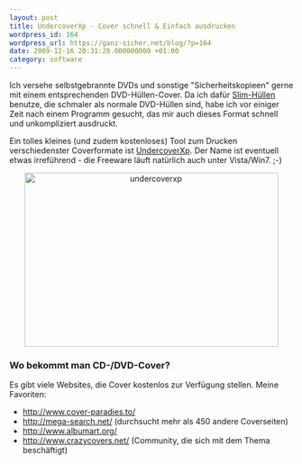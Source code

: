```yaml
---
layout: post
title: UndercoverXp - Cover schnell & Einfach ausdrucken
wordpress_id: 164
wordpress_url: https://ganz-sicher.net/blog/?p=164
date: 2009-12-16 20:31:28.000000000 +01:00
category: software
---
```

Ich versehe selbstgebrannte DVDs und sonstige "Sicherheitskopieen" gerne mit einem entsprechenden DVD-Hüllen-Cover. Da ich dafür <a href="http://www.luxdisc.com/dvdhlleslimfr1dvdcdschwarz100stck-p-7001.html?osCsid=51149c2f690e2008291209026103f013" target="_blank">Slim-Hüllen</a> benutze, die schmaler als normale DVD-Hüllen sind, habe ich vor einiger Zeit nach einem Programm gesucht, das mir auch dieses Format schnell und unkompliziert ausdruckt.

Ein tolles kleines (und zudem kostenloses) Tool zum Drucken verschiedenster Coverformate ist <a title="Tool zum brennen von Covern - UndercoverXP" href="http://www.undercoverxp.tk/" target="_blank">UndercoverXp</a>. Der Name ist eventuell etwas irreführend - die Freeware läuft natürlich auch unter Vista/Win7. ;-)
<p style="text-align: center;"><img class="borderimg" title="undercoverxp" src="{{site.url}}/wp-content/uploads/undercoverxp.jpg" alt="undercoverxp" height="309" width="450" /></p>

<h3>Wo bekommt man CD-/DVD-Cover?</h3>
Es gibt viele Websites, die Cover kostenlos zur Verfügung stellen. Meine Favoriten:
<ul>
	<li><a title="Cover-Paradies.to" href="http://www.cover-paradies.to/" target="_blank">http://www.cover-paradies.to/</a></li>
	<li><a href="http://mega-search.net/" target="_blank">http://mega-search.net/</a> (durchsucht mehr als 450 andere Coverseiten)</li>
	<li><a href="http://www.albumart.org/" target="_self">http://www.albumart.org/</a></li>
	<li><a href="http://www.crazycovers.net/">http://www.crazycovers.net/</a> (Community, die sich mit dem Thema beschäftigt)</li>
</ul>
